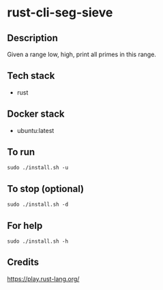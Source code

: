 # rust-cli-seg-sieve

## Description
Given a range low, high,
print all primes in this range.

## Tech stack
- rust

## Docker stack
- ubuntu:latest

## To run
`sudo ./install.sh -u`

## To stop (optional)
`sudo ./install.sh -d`

## For help
`sudo ./install.sh -h`

## Credits
https://play.rust-lang.org/
